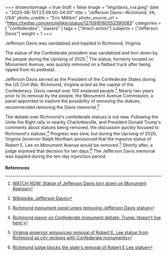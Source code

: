 +++
showonlyimage = true
draft = false
image = "img/davis_rva.jpeg"
date = "2020-06-10T23:09:00-04:00"
title = "Jefferson Davis—Richmond, VA, USA"
photo_credits = "Eric Millikin"
photo_source_url = "https://twitter.com/ericmillikin/status/1270916160553390083"
categories = [ "confederates", "slavers" ]
tags = ["direct-action"]
subjects = ["Jefferson Davis"]
weight = 1
+++

Jefferson Davis was vandalized and toppled in Richmond, Virginia.

<!--more-->

The statue of the Confederate president was vandalized and torn down by the people during the Uprising of 2020.[^1] The statue, formerly located on Monument Avenue, was quickly removed on a flatbed truck after being ripped from its pedestal.

Jefferson Davis served as the President of the Confederate States during the US Civil War. Richmond, Virginia acted as the capital of the Confederacy. Davis owned over 100 enslaved people.[^2] Nearly two years prior to its removal by the people, the Monument Avenue Commission, a panel appointed to explore the possibility of removing the statues, recommended removing the Davis memorial.[^3]

The debate over Richmond's confederate statues is not new. Following the Unite the Right rally in nearby Charlottesville, and President Donald Trump's comments about statues being removed, the discussion quickly focused to Richmond's statues.[^4] Progress was slow, but during the Uprising of 2020, Virginia Governor Ralph Northam announced that the massive statue of Robert E. Lee on Monument Avenue would be removed.[^5] Shortly after, a judge enjoined that decision for ten days.[^6] The Jefferson Davis memorial was toppled during the ten-day injunction period.

#### References

[^1]: [WATCH NOW: Statue of Jefferson Davis torn down on Monument Avenue](https://www.richmond.com/news/local/watch-now-statue-of-jefferson-davis-torn-down-on-monument-avenue/article_64865aee-76bc-54e1-8e90-2fa749f8877b.html)

[^2]: [Wikipedia: Jefferson Davis](https://en.wikipedia.org/wiki/Jefferson_Davis)

[^3]: [Richmond monument panel urges removing Jefferson Davis statue](https://www.washingtonpost.com/local/virginia-politics/richmond-monument-panel-urges-removing-jefferson-davis-statue/2018/07/02/73636904-7e17-11e8-bb6b-c1cb691f1402_story.html)

[^4]: [Richmond mayor on Confederate monument debate: Trump 'doesn't live here'](https://abcnews.go.com/Politics/richmond-mayor-confederate-monument-debate-trump-doesnt-live/story?id=49313827)

[^5]: [Virginia governor announces removal of Robert E. Lee statue from Richmond as city reckons with Confederate monuments](https://edition.cnn.com/2020/06/03/politics/ralph-northam-robert-e-lee-statue-removal/index.html)

[^6]: [Richmond judge blocks the state's removal of Robert E Lee statue](https://edition.cnn.com/2020/06/09/politics/judge-blocks-removal-robert-e-lee-statue-richmond/index.html)
